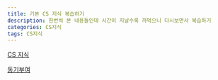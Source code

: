 ```yaml
---
title: 기본 CS 지식 복습하기
description: 한번씩 본 내용들인데 시간이 지날수록 까먹으니 다시보면서 복습하기
categories: CS지식
tags: CS지식
---
```


[CS 지식](https://github.com/WeareSoft/tech-interview)

[동기부여](https://wise-develop.tistory.com/16?category=900914)
